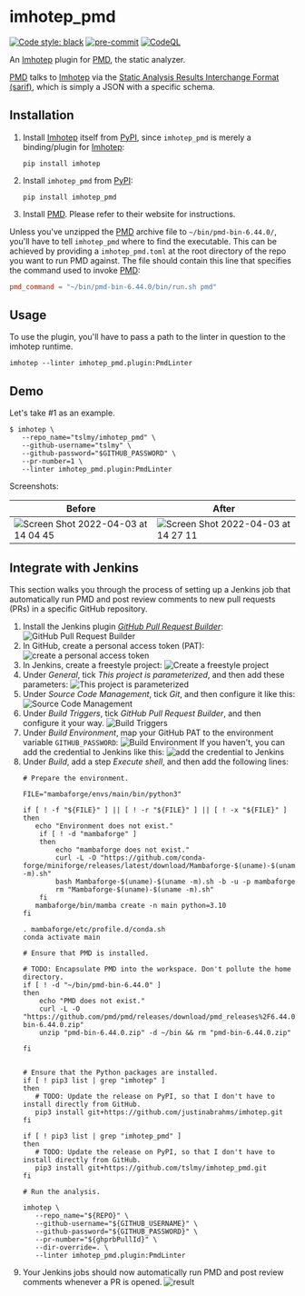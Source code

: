 # imhotep_pmd

[![Code style: black](https://img.shields.io/badge/code%20style-black-000000.svg)](https://github.com/psf/black)
[![pre-commit](https://img.shields.io/badge/pre--commit-enabled-brightgreen?logo=pre-commit&logoColor=white)](https://github.com/pre-commit/pre-commit)
[![CodeQL](https://github.com/tslmy/imhotep_pmd/actions/workflows/codeql-analysis.yml/badge.svg)](https://github.com/tslmy/imhotep_pmd/actions/workflows/codeql-analysis.yml)

An [Imhotep][i] plugin for [PMD][p], the static analyzer.

[i]: https://github.com/justinabrahms/imhotep
[p]: https://pmd.github.io/

[PMD][p] talks to [Imhotep][i] via the [Static Analysis Results Interchange Format (sarif)][s], which is simply a JSON with a specific schema.

[s]: https://docs.oasis-open.org/sarif/sarif/v2.0/sarif-v2.0.html

## Installation

1. Install [Imhotep][i] itself from [PyPI](https://pypi.org/project/imhotep/), since `imhotep_pmd` is merely a binding/plugin for [Imhotep][i]:
   ```shell
   pip install imhotep
   ```
2. Install `imhotep_pmd` from [PyPI](https://pypi.org/project/imhotep-pmd/):
   ```shell
   pip install imhotep_pmd
   ```
3. Install [PMD][p]. Please refer to their website for instructions.

Unless you've unzipped the [PMD][p] archive file to `~/bin/pmd-bin-6.44.0/`, you'll have to tell `imhotep_pmd` where to find the executable. This can be achieved by providing a `imhotep_pmd.toml` at the root directory of the repo you want to run PMD against. The file should contain this line that specifies the command used to invoke [PMD][p]:

```toml
pmd_command = "~/bin/pmd-bin-6.44.0/bin/run.sh pmd"
```

## Usage

To use the plugin, you'll have to pass a path to the linter in question to the imhotep runtime.

```shell
imhotep --linter imhotep_pmd.plugin:PmdLinter
```

## Demo
Let's take #1 as an example.

```shell
$ imhotep \
   --repo_name="tslmy/imhotep_pmd" \
   --github-username="tslmy" \
   --github-password="$GITHUB_PASSWORD" \
   --pr-number=1 \
   --linter imhotep_pmd.plugin:PmdLinter
```

Screenshots:

| Before | After |
| ------- | --- |
| ![Screen Shot 2022-04-03 at 14 04 45](https://user-images.githubusercontent.com/594058/161449329-7c43d6d8-547e-43a6-ac21-57701cb3b8fd.png) | ![Screen Shot 2022-04-03 at 14 27 11](https://user-images.githubusercontent.com/594058/161449378-6c20f0df-9785-43a0-99da-67a07574bb8e.png) |

## Integrate with Jenkins

This section walks you through the process of setting up a Jenkins job that automatically run PMD and post review comments to new pull requests (PRs) in a specific GitHub repository.

1. Install the Jenkins plugin _[GitHub Pull Request Builder](https://plugins.jenkins.io/ghprb/)_:
   ![GitHub Pull Request Builder](https://user-images.githubusercontent.com/594058/162634529-f8082b88-8496-4255-8c44-704e52c75ad5.png)
2. In GitHub, create a personal access token (PAT):
   ![create a personal access token](https://user-images.githubusercontent.com/594058/162634618-77e1abd6-6627-4188-b7f3-8ce61f24751c.png)
3. In Jenkins, create a freestyle project:
   ![Create a freestyle project](https://user-images.githubusercontent.com/594058/162634486-967e61ab-123f-4ed7-9494-8ca3c05b335f.png)
4. Under _General_, tick _This project is parameterized_, and then add these parameters:
   ![This project is parameterized](https://user-images.githubusercontent.com/594058/162634660-0dc67f43-8002-4f3a-bfcf-009db8786ba8.png)
5. Under _Source Code Management_, tick _Git_, and then configure it like this:
   ![Source Code Management](https://user-images.githubusercontent.com/594058/162634691-e1369516-033d-41f7-8d20-793afb66c92d.png)
6. Under _Build Triggers_, tick _GitHub Pull Request Builder_, and then configure it your way.
   ![Build Triggers](https://user-images.githubusercontent.com/594058/162634735-1ff3ccfc-1e63-44ab-ab7d-d78e6b37f30b.png)
7. Under _Build Environment_, map your GitHub PAT to the environment variable `GITHUB_PASSWORD`:
   ![Build Environment](https://user-images.githubusercontent.com/594058/162634585-99c8060e-6de5-4fd2-b162-fc2f1d710cc2.png)
   If you haven't, you can add the credential to Jenkins like this:
   ![add the credential to Jenkins](https://user-images.githubusercontent.com/594058/162634604-c05070af-c29d-4a4c-a37f-11472f08caf0.png)
8. Under _Build_, add a step _Execute shell_, and then add the following lines:
   ```shell
   # Prepare the environment.

   FILE="mambaforge/envs/main/bin/python3"

   if [ ! -f "${FILE}" ] || [ ! -r "${FILE}" ] || [ ! -x "${FILE}" ]
   then
      echo "Environment does not exist."
       if [ ! -d "mambaforge" ] 
       then
           echo "mambaforge does not exist." 
           curl -L -O "https://github.com/conda-forge/miniforge/releases/latest/download/Mambaforge-$(uname)-$(uname -m).sh"
           bash Mambaforge-$(uname)-$(uname -m).sh -b -u -p mambaforge
           rm "Mambaforge-$(uname)-$(uname -m).sh"
       fi
      mambaforge/bin/mamba create -n main python=3.10
   fi

   . mambaforge/etc/profile.d/conda.sh
   conda activate main

   # Ensure that PMD is installed.

   # TODO: Encapsulate PMD into the workspace. Don't pollute the home directory.
   if [ ! -d "~/bin/pmd-bin-6.44.0" ]
   then
       echo "PMD does not exist." 
       curl -L -O "https://github.com/pmd/pmd/releases/download/pmd_releases%2F6.44.0/pmd-bin-6.44.0.zip"
       unzip "pmd-bin-6.44.0.zip" -d ~/bin && rm "pmd-bin-6.44.0.zip"

   fi


   # Ensure that the Python packages are installed.
   if [ ! pip3 list | grep "imhotep" ]
   then
      # TODO: Update the release on PyPI, so that I don't have to install directly from GitHub.
      pip3 install git+https://github.com/justinabrahms/imhotep.git
   fi

   if [ ! pip3 list | grep "imhotep_pmd" ]
   then
      # TODO: Update the release on PyPI, so that I don't have to install directly from GitHub.
      pip3 install git+https://github.com/tslmy/imhotep_pmd.git
   fi

   # Run the analysis.

   imhotep \
      --repo_name="${REPO}" \
      --github-username="${GITHUB_USERNAME}" \
      --github-password="${GITHUB_PASSWORD}" \
      --pr-number="${ghprbPullId}" \
      --dir-override=. \
      --linter imhotep_pmd.plugin:PmdLinter
   ```
9. Your Jenkins jobs should now automatically run PMD and post review comments whenever a PR is opened.
   ![result](https://user-images.githubusercontent.com/594058/162634813-4d03453a-2193-4ac8-a7cd-e30891719b1c.png)
